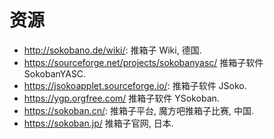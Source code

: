 # 资源

- <http://sokobano.de/wiki/>: 推箱子 Wiki, 德国.
- <https://sourceforge.net/projects/sokobanyasc/> 推箱子软件 SokobanYASC.
- <https://jsokoapplet.sourceforge.io/>: 推箱子软件 JSoko.
- <https://ygp.orgfree.com/> 推箱子软件 YSokoban.
- <https://sokoban.cn/>: 推箱子平台, 魔方吧推箱子比赛, 中国.
- <https://sokoban.jp/> 推箱子官网, 日本.
